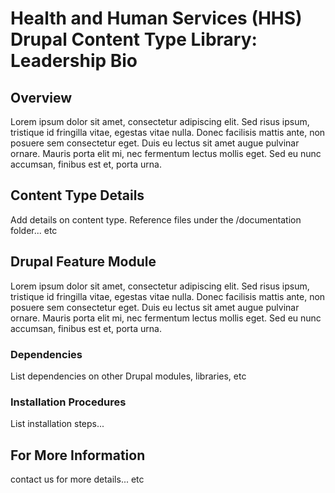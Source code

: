 <h1>Health and Human Services (HHS) Drupal Content Type Library: Leadership Bio</h1>

<h2>Overview</h2>
Lorem ipsum dolor sit amet, consectetur adipiscing elit. Sed risus ipsum, tristique id fringilla vitae, egestas vitae nulla. Donec facilisis mattis ante, non posuere sem consectetur eget. Duis eu lectus sit amet augue pulvinar ornare. Mauris porta elit mi, nec fermentum lectus mollis eget. Sed eu nunc accumsan, finibus est et, porta urna.

<h2>Content Type Details</h2>
Add details on content type.
Reference files under the /documentation folder... etc

<h2>Drupal Feature Module</h2>
Lorem ipsum dolor sit amet, consectetur adipiscing elit. Sed risus ipsum, tristique id fringilla vitae, egestas vitae nulla. Donec facilisis mattis ante, non posuere sem consectetur eget. Duis eu lectus sit amet augue pulvinar ornare. Mauris porta elit mi, nec fermentum lectus mollis eget. Sed eu nunc accumsan, finibus est et, porta urna.

<h3>Dependencies</h3>
List dependencies on other Drupal modules, libraries, etc

<h3>Installation Procedures</h3>
List installation steps...

<h2>For More Information</h2>
contact us for more details... etc